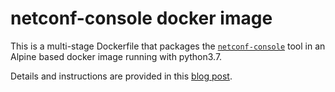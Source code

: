 # netconf-console docker image
This is a multi-stage Dockerfile that packages the [`netconf-console`](https://pypi.org/project/netconf-console/) tool in an Alpine based docker image running with python3.7.

Details and instructions are provided in this [blog post](https://netdevops.me/2020/netconf-console-in-a-docker-container/).